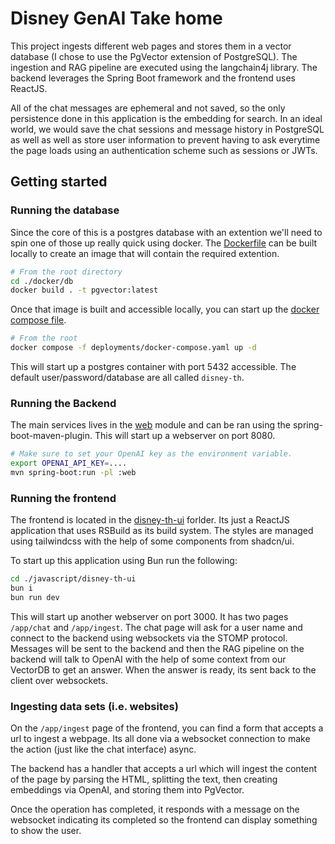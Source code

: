 # Disney GenAI Take home

This project ingests different web pages and stores them in a vector database (I chose to use the PgVector extension of PostgreSQL). The ingestion and RAG pipeline are executed using the langchain4j library. The backend leverages the Spring Boot framework and the frontend uses ReactJS. 

All of the chat messages are ephemeral and not saved, so the only persistence done in this application is the embedding for search. 
In an ideal world, we would save the chat sessions and message history in PostgreSQL as well as well as store user information to prevent having to ask everytime the page loads using an authentication scheme such as sessions or JWTs.  

## Getting started

### Running the database

Since the core of this is a postgres database with an extention we'll need to spin one of those up really quick using docker. The [Dockerfile](./docker/db/Dockerfile) can be built locally to create an image that will contain the required extention. 

```bash
# From the root directory
cd ./docker/db
docker build . -t pgvector:latest
```

Once that image is built and accessible locally, you can start up the [docker compose file](./deployments/docker-compose.yaml). 

```bash
# From the root
docker compose -f deployments/docker-compose.yaml up -d
```

This will start up a postgres container with port 5432 accessible. The default user/password/database are all called `disney-th`.  


### Running the Backend

The main services lives in the [web](./java/web) module and can be ran using the spring-boot-maven-plugin. This will start up a webserver on port 8080.

```bash
# Make sure to set your OpenAI key as the environment variable. 
export OPENAI_API_KEY=....
mvn spring-boot:run -pl :web
```

### Running the frontend 

The frontend is located in the [disney-th-ui](./javascript/disney-th-ui) forlder. Its just a ReactJS application that uses RSBuild as its build system. The styles are managed using tailwindcss with the help of some components from shadcn/ui. 

To start up this application using Bun run the following:

```bash
cd ./javascript/disney-th-ui
bun i
bun run dev
```

This will start up another webserver on port 3000. It has two pages `/app/chat` and `/app/ingest`. The chat page will ask for a user name and connect to the backend using websockets via the STOMP protocol. Messages will be sent to the backend and then the RAG pipeline on the backend will talk to OpenAI with the help of some context from our VectorDB to get an answer. When the answer is ready, its sent back to the client over websockets. 

### Ingesting data sets (i.e. websites)

On the `/app/ingest` page of the frontend, you can find a form that accepts a url to ingest a webpage. Its all done via a websocket connection to make the action (just like the chat interface) async. 

The backend has a handler that accepts a url which will ingest the content of the page by parsing the HTML, splitting the text, then creating embeddings via OpenAI, and storing them into PgVector. 

Once the operation has completed, it responds with a message on the websocket indicating its completed so the frontend can display something to show the user. 

